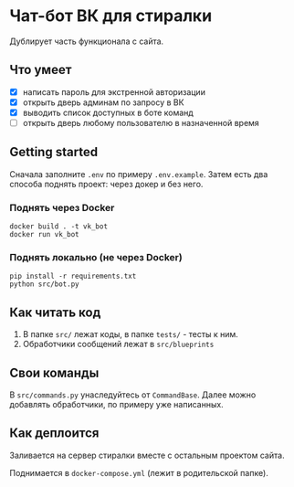 # Чат-бот ВК для стиралки
Дублирует часть функционала с сайта.

## Что умеет
- [x] написать пароль для экстренной авторизации
- [x] открыть дверь админам по запросу в ВК
- [x] выводить список доступных в боте команд
- [ ] открыть дверь любому пользователю в назначенной время

## Getting started
Сначала заполните `.env` по примеру `.env.example`.
Затем есть два способа поднять проект: через докер и без него.

### Поднять через Docker
```shell
docker build . -t vk_bot
docker run vk_bot
```

### Поднять локально (не через Docker)
```shell
pip install -r requirements.txt
python src/bot.py
```

## Как читать код
1. В папке `src/` лежат коды, в папке `tests/` - тесты к ним.
2. Обработчики сообщений лежат в `src/blueprints`

## Свои команды
В `src/commands.py` унаследуйтесь от `CommandBase`.
Далее можно добавлять обработчики, по примеру уже написанных.

## Как деплоится
Заливается на сервер стиралки вместе с остальным проектом сайта.

Поднимается в `docker-compose.yml` (лежит в родительской папке).